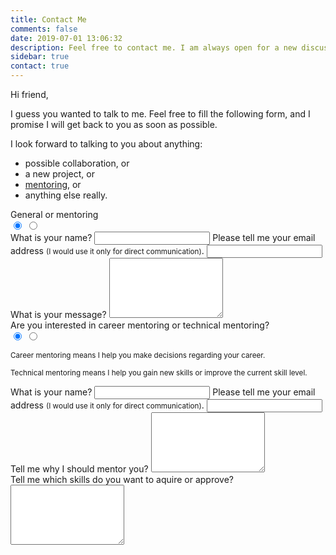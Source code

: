 ```yaml
---
title: Contact Me
comments: false
date: 2019-07-01 13:06:32
description: Feel free to contact me. I am always open for a new discussion or a potential collaboration.
sidebar: true
contact: true
---
```


Hi friend,

I guess you wanted to talk to me. Feel free to fill the following form, and I promise I will get back to you as soon as possible.

I look forward to talking to you about anything:

- possible collaboration, or
- a new project, or
- [mentoring](/mentoring/), or
- anything else really.

<div class="kwes-form form" v-cloak>
  <form method="POST" action="https://kwes.io/api/foreign/forms/ShfiSzjg5kszxStJ0zWd" multistep mode="test">
    <form-step header="Step 1">
      <label class="radio">General or mentoring</label>
      <div class="kw-radio-group" rules="required">
        <input type="radio" name="step" value="1" id="General" label="General" checked="checked">
        <input type="radio" name="step" value="2" id="Mentoring" label="Mentoring">
      </div>
    </form-step>
    <form-step header="Step 2.1">
      <div kw-show="fields.step != 2">
        <label for="GeneralName">What is your name?</label>
        <input type="text" id="GeneralName" name="general_name" rules="required_if:step,1">
        <label for="GeneralEmail">Please tell me your email address <small>(I would use it only for direct communication)</small>.</label>
        <input type="email" id="GeneralEmail" name="general_email" rules="required_if:step,1|email|max:255">
        <label for="GeneralNote">What is your message?</label>
        <textarea id="GeneralNote" name="general_note" rules="required_if:step,1" rows="6"></textarea>
      </div>
      <div kw-show="fields.step == 2">
        <label class="radio">Are you interested in career mentoring or technical mentoring?</label>
        <div class="kw-radio-group">
          <input type="radio" name="mentoring" value="1" id="Career" label="Career" checked="checked">
          <input type="radio" name="mentoring" value="2" id="Technical" label="Technical">
        </div>
        <div class="desc">
          <p><small>Career mentoring means I help you make decisions regarding your career.</small></p>
          <p><small>Technical mentoring means I help you gain new skills or improve the current skill level.</small></p>
        </div>
        <label for="MentoringName">What is your name?</label>
        <input type="text" id="MentoringName" name="mentoring_name" rules="required_if:step,2">
        <label for="MentoringEmail">Please tell me your email address <small>(I would use it only for direct communication)</small>.</label>
        <input type="email" id="MentoringEmail" name="mentoring_email" rules="required_if:step,2|email|max:255">
        <label for="MentoringNote">Tell me why I should mentor you?</label>
        <textarea id="MentoringNote" name="mentoring_note" rules="required_if:step,2" rows="6"></textarea>
        <div kw-show="fields.mentoring == 2">
          <label for="MentoringNote2">Tell me which skills do you want to aquire or approve?</label>
          <textarea id="MentoringNote2" name="mentoring_note2" rules="required_if:step,2" rows="6"></textarea>
        </div>
      </div>
    </form-step>
  </form>
</div>
<script src="https://kwes.io/js/kwes.js"></script>
